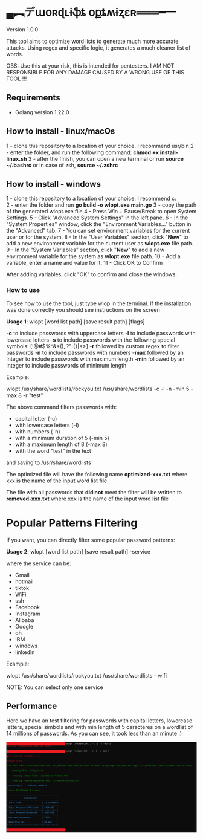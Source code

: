 
# ▄︻デաօʀɖʟɨֆȶ օքȶʍɨʐɛʀ═══━一

 Version 1.0.0

This tool aims to optimize word lists to generate much more accurate attacks. Using regex and specific logic, it generates a much cleaner list of words.

OBS: Use this at your risk, this is intended for pentesters. I AM NOT RESPONSIBLE FOR ANY DAMAGE CAUSED BY A WRONG USE OF THIS TOOL !!!

## Requirements

- Golang version 1.22.0

## How to install - linux/macOs

1 - clone this repository to a location of your choice. I recommend usr/bin
2 - enter the folder, and run the following command: **chmod +x install-linux.sh**
3 - after the finish,  you can open a new terminal or run  **source ~/.bashrc** or in case of zsh,  **source ~/.zshrc**

## How to install - windows

1  - clone this repository to a location of your choice. I recommend c:\
2  - enter the folder and run **go build -o wlopt.exe main.go**
3  - copy the path of the generated wlopt.exe file
4  - Press Win + Pause/Break to open System Settings.
5  - Click "Advanced System Settings" in the left pane.
6  - In the "System Properties" window, click the "Environment Variables..." button in the "Advanced" tab.
7  - You can set environment variables for the current user or for the system.
8 - In the "User Variables" section, click "**New**" to add a new environment variable for the current user as **wlopt.exe** file path.
9 - In the "System Variables" section, click "**New**" to add a new environment variable for the system as **wlopt.exe** file path.
10 - Add a variable, enter a name and value for it.
11 - Click OK to Confirm

After adding variables, click "OK" to confirm and close the windows.

### How to use

To see how to use the tool, just type wlop in the terminal. If the installation was done correctly you should see instructions on the screen

**Usage 1**: wlopt [word list path] [save result path] [flags]

-**c** to include passwords with uppercase letters
-**l** to include passwords with lowercase letters
-**s** to include passwords with the following special symbols: [!@#$%^&*(),.?\":{}|<>]
-**r** followed by custom regex to filter passwords
-**n** to include passwords with numbers
-**max** followed by an integer to include passwords with maximum length
-**min** followed by an integer to include passwords of minimum length

Example:

wlopt /usr/share/wordlists/rockyou.txt /usr/share/wordlists -c -l -n -min 5 -max 8 -r "test"

The above command filters passwords with:

- capital letter (-c)
- with lowercase letters (-l)
- with numbers (-n)
- with a minimum duration of 5 (-min 5)
- with a maximum length of 8 (-max 8)
- with the word "test" in the text

and saving to /usr/share/wordlists

The optimized file will have the following name **optimized-xxx.txt** where xxx is the name of the input word list file

The file with all passwords that **did not**  meet the filter will be written to **removed-xxx.txt** where xxx is the name of the input word list file

# Popular Patterns Filtering

If you want, you can directly filter some popular password patterns:

**Usage 2**: wlopt [word list path] [save result path] -service

where the service can be:

- Gmail
- hotmail
- tiktok
- WiFi
- ssh
- Facebook
- Instagram
- Alibaba
- Google
- oh
- IBM
- windows
- linkedIn

Example:

wlopt /usr/share/wordlists/rockyou.txt /usr/share/wordlists - wifi

NOTE: You can select only one service

## Performance

Here we have an test filtering for passwords with capital letters, lowercase letters, special simbols and with min length of 5 caracteres on a wordlist of 14 millions of passwords. As you can see, it took less than an minute :) 

![test result](assets/result.PNG)
